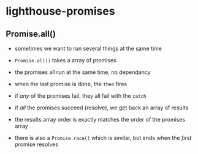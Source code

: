 # lighthouse-promises

## Promise.all()

- sometimes we want to run several things at the same time

- `Promise.all()` takes a array of promises

- the promises all run at the same time, no dependancy

- when the last promise is done, the `then` fires

- if _any_ of the promises fail, they all fail with the `catch`

- if _all_ the promises succeed (resolve), we get back an array of results

- the results array order is exactly matches the order of the promises array

- there is also a `Promise.race()` which is similar, but ends when the _first_ promise resolves
